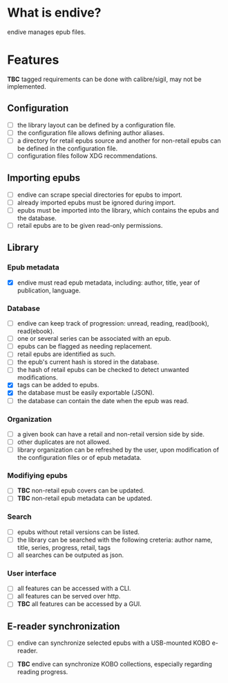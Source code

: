# What is endive?

endive manages epub files.

# Features

**TBC** tagged requirements can be done with calibre/sigil, may not be
implemented.

## Configuration

- [ ] the library layout can be defined by a configuration file.
- [ ] the configuration file allows defining author aliases.
- [ ] a directory for retail epubs source and another for non-retail epubs can be
defined in the configuration file.
- [ ] configuration files follow XDG recommendations.

## Importing epubs

- [ ] endive can scrape special directories for epubs to import.
- [ ] already imported epubs must be ignored during import.
- [ ] epubs must be imported into the library, which contains the epubs and the database.
- [ ] retail epubs are to be given read-only permissions.

## Library

### Epub metadata

- [x] endive must read epub metadata, including: author, title, year of publication, language.

### Database

- [ ] endive can keep track of progression: unread, reading, read(book), read(ebook).
- [ ] one or several series can be associated with an epub.
- [ ] epubs can be flagged as needing replacement.
- [ ] retail epubs are identified as such.
- [ ] the epub's current hash is stored in the database.
- [ ] the hash of retail epubs can be checked to detect unwanted modifications.
- [x] tags can be added to epubs.
- [x] the database must be easily exportable (JSON).
- [ ] the database can contain the date when the epub was read.

### Organization

- [ ] a given book can have a retail and non-retail version side by side.
- [ ] other duplicates are not allowed.
- [ ] library organization can be refreshed by the user, upon modification of the
configuration files or of epub metadata.

### Modifiying epubs

- [ ] **TBC** non-retail epub covers can be updated.
- [ ] **TBC** non-retail epub metadata can be updated.

### Search

- [ ] epubs without retail versions can be listed.
- [ ] the library can be searched with the following creteria:
    author name, title, series, progress, retail, tags
- [ ] all searches can be outputed as json.

### User interface

- [ ] all features can be accessed with a CLI.
- [ ] all features can be served over http.
- [ ] **TBC** all features can be accessed by a GUI.

## E-reader synchronization

- [ ] endive can synchronize selected epubs with a USB-mounted KOBO e-reader.
- [ ] **TBC** endive can synchronize KOBO collections, especially regarding reading
progress.

